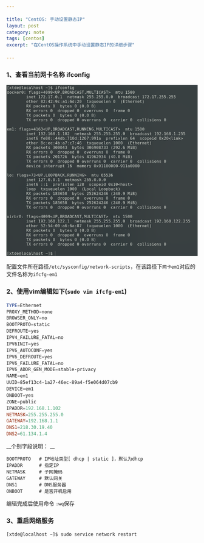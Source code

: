 ```yaml
---

title: "CentOS: 手动设置静态IP"
layout: post
category: note
tags: [centos]
excerpt: "在CentOS操作系统中手动设置静态IP的详细步骤"

---
```


### 1、查看当前网卡名称 ifconfig

![Alt text](/images/posts/201903/lALPDgQ9rCks0pXNAsLNAxg_792_706.png)

配置文件所在路径`/etc/sysconfig/network-scripts`，在该路径下`网卡em1`对应的文件名称为`ifcfg-em1`

### 2、使用vim编辑如下(`sudo vim ifcfg-em1`)

```powershell
TYPE=Ethernet
PROXY_METHOD=none
BROWSER_ONLY=no
BOOTPROTO=static
DEFROUTE=yes
IPV4_FAILURE_FATAL=no
IPV6INIT=yes
IPV6_AUTOCONF=yes
IPV6_DEFROUTE=yes
IPV6_FAILURE_FATAL=no
IPV6_ADDR_GEN_MODE=stable-privacy
NAME=em1
UUID=85ef13c4-1a27-46ec-89a4-f5e064d07cb9
DEVICE=em1
ONBOOT=yes
ZONE=public
IPADDR=192.168.1.102
NETMASK=255.255.255.0
GATEWAY=192.168.1.1
DNS1=218.30.19.40
DNS2=61.134.1.4
```
__个别字段说明： __    

    BOOTPROTO   # IP地址类型[ dhcp | static ]，默认为dhcp
    IPADDR      # 指定IP
    NETMASK     # 子网掩码
    GATEWAY     # 默认网关
    DNS1        # DNS服务器
    ONBOOT      # 是否开机启用

编辑完成后使用命令 `:wq`保存

### 3、重启网络服务

```
[xtde@localhost ~]$ sudo service network restart
```